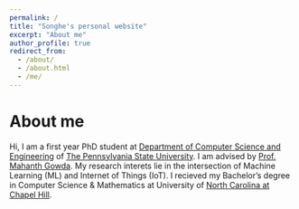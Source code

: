 ```yaml
---
permalink: /
title: "Songhe's personal website"
excerpt: "About me"
author_profile: true
redirect_from: 
  - /about/
  - /about.html
  - /me/
---
```


About me
=====

Hi, I am a first year PhD student at [Department of Computer Science and Engineering](https://www.eecs.psu.edu/) of [The Pennsylvania State University](https://www.psu.edu/). I am advised by [Prof. Mahanth Gowda](http://www.cse.psu.edu/~mkg31/). My research interets lie in the intersection of Machine Learning (ML) and Internet of Things (IoT). I recieved my Bachelor’s degree in Computer Science & Mathematics at University of [North Carolina at Chapel Hill](https://www.unc.edu/).
